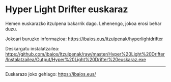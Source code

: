 Hyper Light Drifter euskaraz
============================

Hemen euskarazko itzulpena bakarrik dago. Lehenengo, jokoa erosi behar duzu.

Jokoari buruzko informazioa: https://ibaios.eus/itzulpenak/hyperlightdrifter

Deskargatu instalatzailea: https://github.com/ibaios/Itzulpenak/raw/master/Hyper%20Light%20Drifter/Instalatzailea/Output/Hyper%20Light%20Drifter%20euskaraz.exe

---

Euskarazo joko gehiago: https://ibaios.eus/
